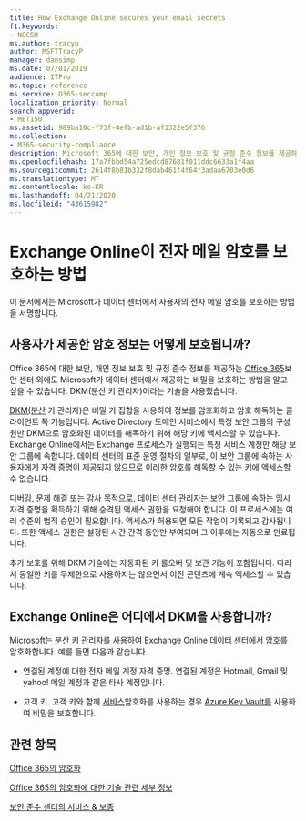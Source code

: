 ```yaml
---
title: How Exchange Online secures your email secrets
f1.keywords:
- NOCSH
ms.author: tracyp
author: MSFTTracyP
manager: dansimp
ms.date: 07/01/2019
audience: ITPro
ms.topic: reference
ms.service: O365-seccomp
localization_priority: Normal
search.appverid:
- MET150
ms.assetid: 989ba10c-f73f-4efb-ad1b-af3322e5f376
ms.collection:
- M365-security-compliance
description: Microsoft 365에 대한 보안, 개인 정보 보호 및 규정 준수 정보를 제공하는 Office 365 보안 센터 외에도 Microsoft가 데이터 센터에 저장하는 비밀을 보호하는 방법을 알고 싶을 수 있습니다. DKM(분산 키 관리자)이라는 기술을 사용했습니다.
ms.openlocfilehash: 17a7fbbd54a725edcd87681f011ddc6633a1f4aa
ms.sourcegitcommit: 2614f8b81b332f8dab461f4f64f3adaa6703e0d6
ms.translationtype: MT
ms.contentlocale: ko-KR
ms.lasthandoff: 04/21/2020
ms.locfileid: "43615982"
---
```

# <a name="how-exchange-online-secures-your-email-secrets"></a>Exchange Online이 전자 메일 암호를 보호하는 방법

이 문서에서는 Microsoft가 데이터 센터에서 사용자의 전자 메일 암호를 보호하는 방법을 서명합니다.
  
## <a name="how-do-we-secure-secret-information-provided-by-you"></a>사용자가 제공한 암호 정보는 어떻게 보호됩니까?

Office 365에 대한 보안, 개인 정보 보호 및 규정 준수 정보를 제공하는 [Office 365](https://go.microsoft.com/fwlink/?linkid=874644)보안 센터 외에도 Microsoft가 데이터 센터에서 제공하는 비밀을 보호하는 방법을 알고 싶을 수 있습니다. DKM(분산 키 관리자)이라는 기술을 사용했습니다.
  
[DKM(분산](office-365-bitlocker-and-distributed-key-manager-for-encryption.md) 키 관리자)은 비밀 키 집합을 사용하여 정보를 암호화하고 암호 해독하는 클라이언트 쪽 기능입니다. Active Directory 도메인 서비스에서 특정 보안 그룹의 구성원만 DKM으로 암호화된 데이터를 해독하기 위해 해당 키에 액세스할 수 있습니다. Exchange Online에서는 Exchange 프로세스가 실행되는 특정 서비스 계정만 해당 보안 그룹에 속합니다. 데이터 센터의 표준 운영 절차의 일부로, 이 보안 그룹에 속하는 사용자에게 자격 증명이 제공되지 않으므로 이러한 암호를 해독할 수 있는 키에 액세스할 수 없습니다.
  
디버깅, 문제 해결 또는 감사 목적으로, 데이터 센터 관리자는 보안 그룹에 속하는 임시 자격 증명을 획득하기 위해 승격된 액세스 권한을 요청해야 합니다. 이 프로세스에는 여러 수준의 법적 승인이 필요합니다. 액세스가 허용되면 모든 작업이 기록되고 감사됩니다. 또한 액세스 권한은 설정된 시간 간격 동안만 부여되며 그 이후에는 자동으로 만료됩니다.
  
추가 보호를 위해 DKM 기술에는 자동화된 키 롤오버 및 보관 기능이 포함됩니다. 따라서 동일한 키를 무제한으로 사용하지는 않으면서 이전 콘텐츠에 계속 액세스할 수 있습니다.
  
## <a name="where-does-exchange-online-make-use-of-dkm"></a>Exchange Online은 어디에서 DKM을 사용합니까?

Microsoft는 [분산 키 관리자를](office-365-bitlocker-and-distributed-key-manager-for-encryption.md) 사용하여 Exchange Online 데이터 센터에서 암호를 암호화합니다. 예를 들면 다음과 같습니다.
  
- 연결된 계정에 대한 전자 메일 계정 자격 증명. 연결된 계정은 Hotmail, Gmail 및 yahoo! 메일 계정과 같은 타사 계정입니다.

- 고객 키. 고객 키와 함께 [서비스](customer-key-overview.md)암호화를 사용하는 경우 [Azure Key Vault를](https://docs.microsoft.com/azure/key-vault/key-vault-whatis) 사용하여 비밀을 보호합니다.

## <a name="related-topics"></a>관련 항목

[Office 365의 암호화](encryption.md)
  
[Office 365의 암호화에 대한 기술 관련 세부 정보](technical-reference-details-about-encryption.md)
  
[보안 준수 센터의 서비스 &amp; 보증](https://go.microsoft.com/fwlink/?linkid=874645)
  

